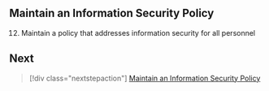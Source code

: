 ## Maintain an Information Security Policy 

12. Maintain a policy that addresses information security for all personnel

## Next


> [!div class="nextstepaction"]
> [Maintain an Information Security Policy](aks-pci-summary.yml)